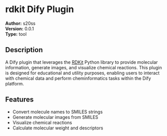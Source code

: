 # rdkit Dify Plugin

**Author:** s20ss  
**Version:** 0.0.1  
**Type:** tool  

## Description

A Dify plugin that leverages the [RDKit](https://www.rdkit.org/) Python library to provide molecular information, generate images, and visualize chemical reactions. This plugin is designed for educational and utility purposes, enabling users to interact with chemical data and perform cheminformatics tasks within the Dify platform.

## Features

- Convert molecule names to SMILES strings
- Generate molecular images from SMILES
- Visualize chemical reactions
- Calculate molecular weight and descriptors


